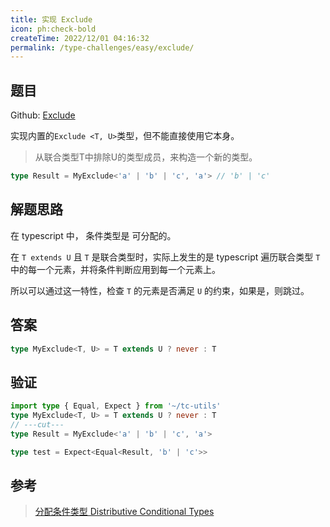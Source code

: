 ```yaml
---
title: 实现 Exclude
icon: ph:check-bold
createTime: 2022/12/01 04:16:32
permalink: /type-challenges/easy/exclude/
---
```


## 题目

Github: [Exclude](https://github.com/type-challenges/type-challenges/blob/main/questions/)

实现内置的`Exclude <T, U>`类型，但不能直接使用它本身。

> 从联合类型T中排除U的类型成员，来构造一个新的类型。

```ts
type Result = MyExclude<'a' | 'b' | 'c', 'a'> // 'b' | 'c'
```

## 解题思路

在 typescript 中， 条件类型是 可分配的。

在 `T extends U` 且 `T` 是联合类型时，实际上发生的是 typescript 遍历联合类型 `T` 中的每一个元素，并将条件判断应用到每一个元素上。

所以可以通过这一特性，检查 `T` 的元素是否满足 `U` 的约束，如果是，则跳过。

## 答案

```ts
type MyExclude<T, U> = T extends U ? never : T
```

## 验证

```ts twoslash
import type { Equal, Expect } from '~/tc-utils'
type MyExclude<T, U> = T extends U ? never : T
// ---cut---
type Result = MyExclude<'a' | 'b' | 'c', 'a'>

type test = Expect<Equal<Result, 'b' | 'c'>>
```

## 参考

> [分配条件类型 Distributive Conditional Types](https://www.typescriptlang.org/docs/handbook/2/conditional-types.html#distributive-conditional-types)
